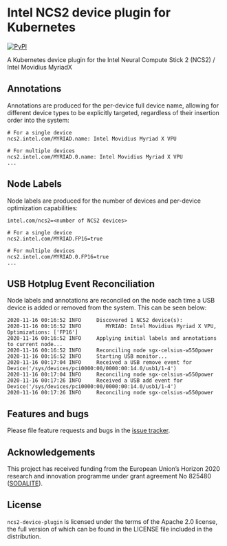 # Intel NCS2 device plugin for Kubernetes

[![PyPI](https://img.shields.io/pypi/v/ncs2-device-plugin.svg)](https://pypi.python.org/pypi/ncs2-device-plugin)

A Kubernetes device plugin for the Intel Neural Compute Stick 2 (NCS2) / Intel Movidius MyriadX

## Annotations

Annotations are produced for the per-device full device name, allowing for different device types to be explicitly
targeted, regardless of their insertion order into the system:

```
# For a single device
ncs2.intel.com/MYRIAD.name: Intel Movidius Myriad X VPU

# For multiple devices
ncs2.intel.com/MYRIAD.0.name: Intel Movidius Myriad X VPU
...
```
## Node Labels

Node labels are produced for the number of devices and per-device optimization capabilities:

```
intel.com/ncs2=<number of NCS2 devices>

# For a single device
ncs2.intel.com/MYRIAD.FP16=true

# For multiple devices
ncs2.intel.com/MYRIAD.0.FP16=true
...
```

## USB Hotplug Event Reconciliation

Node labels and annotations are reconciled on the node each time a USB device is added or removed from the system. This
can be seen below:

```
2020-11-16 00:16:52 INFO     Discovered 1 NCS2 device(s):
2020-11-16 00:16:52 INFO     	MYRIAD: Intel Movidius Myriad X VPU, Optimizations: ['FP16']
2020-11-16 00:16:52 INFO     Applying initial labels and annotations to current node...
2020-11-16 00:16:52 INFO     Reconciling node sgx-celsius-w550power
2020-11-16 00:16:52 INFO     Starting USB monitor...
2020-11-16 00:17:04 INFO     Received a USB remove event for Device('/sys/devices/pci0000:00/0000:00:14.0/usb1/1-4')
2020-11-16 00:17:04 INFO     Reconciling node sgx-celsius-w550power
2020-11-16 00:17:26 INFO     Received a USB add event for Device('/sys/devices/pci0000:00/0000:00:14.0/usb1/1-4')
2020-11-16 00:17:26 INFO     Reconciling node sgx-celsius-w550power
```

## Features and bugs

Please file feature requests and bugs in the [issue tracker][tracker].

## Acknowledgements

This project has received funding from the European Union’s Horizon 2020 research and innovation programme under grant
agreement No 825480 ([SODALITE]).

## License

`ncs2-device-plugin` is licensed under the terms of the Apache 2.0 license, the full
version of which can be found in the LICENSE file included in the distribution.

[tracker]: https://github.com/adaptant-labs/ncs2-device-plugin/issues
[SODALITE]: https://sodalite.eu